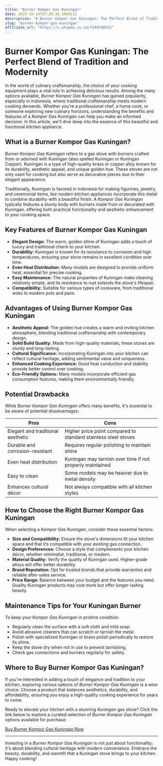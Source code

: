 ```yaml
---
title: "Burner Kompor Gas Kuningan"
date: 2025-10-14T07:29:34.296911Z
description: "# Burner Kompor Gas Kuningan: The Perfect Blend of Tradition and Modernity..."
slug: "burner-kompor-gas-kuningan"
affiliate_url: "https://s.shopee.co.id/7V44C68VX2"
---
```

# Burner Kompor Gas Kuningan: The Perfect Blend of Tradition and Modernity

In the world of culinary craftsmanship, the choice of your cooking equipment plays a vital role in achieving delicious results. Among the many options available, *Burner Kompor Gas Kuningan* has gained popularity, especially in Indonesia, where traditional craftsmanship meets modern cooking demands. Whether you're a professional chef, a home cook, or someone exploring new culinary horizons, understanding the benefits and features of a *Kompor Gas Kuningan* can help you make an informed decision. In this article, we'll dive deep into the essence of this beautiful and functional kitchen appliance.

## What is a Burner Kompor Gas Kuningan?

*Burner Kompor Gas Kuningan* refers to a gas stove with burners crafted from or adorned with Kuningan (also spelled Kuningan or Kuningan Copper). Kuningan is a type of high-quality brass or copper alloy known for its durability, aesthetic appeal, and unique golden hue. These stoves are not only used for cooking but also serve as decorative pieces due to their elegant appearance.

Traditionally, *Kuningan* is favored in Indonesia for making figurines, jewelry, and ceremonial items, but modern kitchen appliances incorporate this metal to combine durability with a beautiful finish. A *Kompor Gas Kuningan* typically features a sturdy body with burners made from or decorated with Kuningan, offering both practical functionality and aesthetic enhancement to your cooking space.

## Key Features of Burner Kompor Gas Kuningan

- **Elegant Design:** The warm, golden shine of Kuningan adds a touch of luxury and traditional charm to your kitchen.
- **Durability:** Kuningan is known for its resistance to corrosion and high temperatures, ensuring your stove remains in excellent condition over time.
- **Even Heat Distribution:** Many models are designed to provide uniform heat, essential for precise cooking.
- **Easy Maintenance:** The natural properties of Kuningan make cleaning relatively simple, and its resistance to rust extends the stove's lifespan.
- **Compatibility:** Suitable for various types of cookware, from traditional woks to modern pots and pans.

## Advantages of Using Burner Kompor Gas Kuningan

- **Aesthetic Appeal:** The golden hue creates a warm and inviting kitchen atmosphere, blending traditional craftsmanship with contemporary design.
- **Solid Build Quality:** Made from high-quality materials, these stoves are sturdy and long-lasting.
- **Cultural Significance:** Incorporating Kuningan into your kitchen can reflect cultural heritage, adding sentimental value and uniqueness.
- **Enhanced Cooking Experience:** Good heat conduction and stability provide better control over cooking.
- **Eco-Friendly Options:** Many models incorporate efficient gas consumption features, making them environmentally friendly.

## Potential Drawbacks

While *Burner Kompor Gas Kuningan* offers many benefits, it's essential to be aware of potential disadvantages:

| Pros | Cons |
|-------------------------|--------------------------------------------------|
| Elegant and traditional aesthetic | Higher price point compared to standard stainless steel stoves |
| Durable and corrosion-resistant | Requires regular polishing to maintain shine |
| Even heat distribution | Kuningan may tarnish over time if not properly maintained |
| Easy to clean | Some models may be heavier due to metal density |
| Enhances cultural décor | Not always compatible with all kitchen styles |

## How to Choose the Right Burner Kompor Gas Kuningan

When selecting a *Kompor Gas Kuningan*, consider these essential factors:

- **Size and Compatibility:** Ensure the stove's dimensions fit your kitchen space and that it’s compatible with your existing gas connection.
- **Design Preferences:** Choose a style that complements your kitchen décor, whether minimalist, traditional, or modern.
- **Material Quality:** Verify the quality of Kuningan used. Higher-grade alloys will offer better durability.
- **Brand Reputation:** Opt for trusted brands that provide warranties and reliable after-sales service.
- **Price Range:** Balance between your budget and the features you need. Quality Kuningan products may cost more but offer longer-lasting beauty.

## Maintenance Tips for Your Kuningan Burner

To keep your *Kompor Gas Kuningan* in pristine condition:

- Regularly clean the surface with a soft cloth and mild soap.
- Avoid abrasive cleaners that can scratch or tarnish the metal.
- Polish with specialized Kuningan or brass polish periodically to restore its shine.
- Keep the stove dry when not in use to prevent tarnishing.
- Check gas connections and burners regularly for safety.

## Where to Buy Burner Kompor Gas Kuningan?

If you're interested in adding a touch of elegance and tradition to your kitchen, exploring various options of *Burner Kompor Gas Kuningan* is a wise choice. Choose a product that balances aesthetics, durability, and affordability, ensuring you enjoy a high-quality cooking experience for years to come.

Ready to elevate your kitchen with a stunning *Kuningan* gas stove? Click the link below to explore a curated selection of *Burner Kompor Gas Kuningan* options available for purchase:

[Buy Burner Kompor Gas Kuningan Now](https://s.shopee.co.id/7V44C68VX2)

---

Investing in a *Burner Kompor Gas Kuningan* is not just about functionality; it's about blending cultural heritage with modern convenience. Embrace the beauty, durability, and warmth that a Kuningan stove brings to your kitchen. Happy cooking!